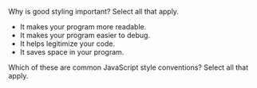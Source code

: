 Why is good styling important? Select all that apply.

+ It makes your program more readable.
+ It makes your program easier to debug.
+ It helps legitimize your code.
+ It saves space in your program.

Which of these are common JavaScript style conventions? Select all that apply.
